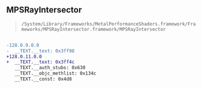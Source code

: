 ## MPSRayIntersector

> `/System/Library/Frameworks/MetalPerformanceShaders.framework/Frameworks/MPSRayIntersector.framework/MPSRayIntersector`

```diff

-128.0.9.0.0
-  __TEXT.__text: 0x3ff98
+128.0.11.0.0
+  __TEXT.__text: 0x3ff4c
   __TEXT.__auth_stubs: 0x630
   __TEXT.__objc_methlist: 0x134c
   __TEXT.__const: 0x4d8

```
